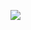 ![](http://www.plantuml.com/plantuml/proxy?cache=no&src=https://raw.githubusercontent.com/oleksandrblazhko/ai203-tokarev/laboratory-work-7/2-SoftwareDesign/2.7-PlantUML/UML-Deployment.puml)
